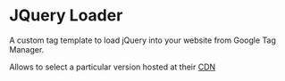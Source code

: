 # JQuery Loader

A custom tag template to load jQuery into your website from Google Tag Manager.

Allows to select a particular version hosted at their [CDN](https://releases.jquery.com/jquery/)